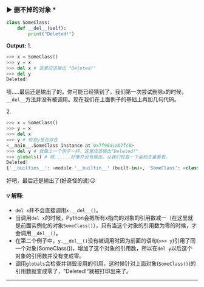 ### ▶ 删不掉的对象 *

```py
class SomeClass:
    def __del__(self):
        print("Deleted!")
```

**Output:**
1\.
```py
>>> x = SomeClass()
>>> y = x
>>> del x # 这里应该输出 "Deleted!"
>>> del y
Deleted!
```

啧.....最后还是输出了的。你可能已经猜到了，我们第一次尝试删除`x`的时候，`__del__`方法并没有被调用。现在我们在上面例子的基础上再加几句代码。

2\.
```py
>>> x = SomeClass()
>>> y = x
>>> del x
>>> y # 检查y是否存在
<__main__.SomeClass instance at 0x7f98a1a67fc8>
>>> del y # 就像上一个例子一样，这里应该输出"Deleted!"
>>> globals() # 嗯......好像并没有输出。让我们检查一下全局变量看看。
Deleted!
{'__builtins__': <module '__builtin__' (built-in)>, 'SomeClass': <class __main__.SomeClass at 0x7f98a1a5f668>, '__package__': None, '__name__': '__main__', '__doc__': None}
```

好吧，最后还是输出了(好奇怪的说):confused:

#### 💡 解释:
+ `del x`并不会直接调用`x.__del__()`。
+ 当调用`del x`的时候，Python会把所有x指向的对象的引用数减一（在这里就是前面实例化的对象`SomeClass()`），只有当这个对象的引用数为零的时候，才会调用`__del__()`。
+ 在第二个例子中，`y.__del__()`没有被调用时因为前面的语句(`>>> y`)引用了同一个对象(SomeClass())，增加了这个对象的引用数，所以在`del y`以后这个对象的引用数并没有变成零。
+ 调用`globals`会检查并销毁没用的引用，这时候针对上面对象(`SomeClass()`)的引用数就变成零了，"Deleted!"就被打印出来了。

---